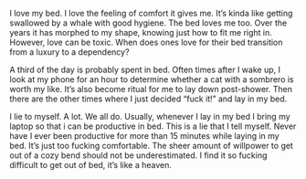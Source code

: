 I love my bed. I love the feeling of comfort it gives me. It’s kinda like getting swallowed by a whale with good hygiene. The bed loves me too. Over the years it has morphed to my shape, knowing just how to fit me right in. However, love can be toxic. When does ones love for their bed transition from a luxury to a dependency?

  

A third of the day is probably spent in bed. Often times after I wake up, I look at my phone for an hour to determine whether a cat with a sombrero is worth my like. It’s also become ritual for me to lay down post-shower. Then there are the other times where I just decided “fuck it!” and lay in my bed. 

  

I lie to myself. A lot. We all do. Usually, whenever I lay in my bed I bring my laptop so that i can be productive in bed. This is a lie that I tell myself. Never have I ever been productive for more than 15 minutes while laying in my bed. It’s just too fucking comfortable. The sheer amount of willpower to get out of a cozy bend should not be underestimated. I find it so fucking difficult to get out of bed, it’s like a heaven.